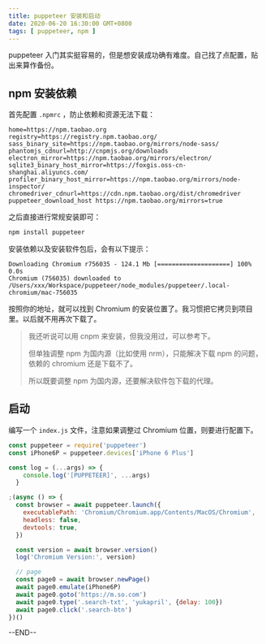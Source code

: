 ```yaml
---
title: puppeteer 安装和启动
date: 2020-06-20 16:30:00 GMT+0800
tags: [ puppeteer, npm ]
---
```


puppeteer 入门其实挺容易的，但是想安装成功确有难度。自己找了点配置，贴出来算作备份。

<!-- truncate -->

## npm 安装依赖

首先配置 `.npmrc` ，防止依赖和资源无法下载：

```
home=https://npm.taobao.org
registry=https://registry.npm.taobao.org/
sass_binary_site=https://npm.taobao.org/mirrors/node-sass/
phantomjs_cdnurl=http://cnpmjs.org/downloads
electron_mirror=https://npm.taobao.org/mirrors/electron/
sqlite3_binary_host_mirror=https://foxgis.oss-cn-shanghai.aliyuncs.com/
profiler_binary_host_mirror=https://npm.taobao.org/mirrors/node-inspector/
chromedriver_cdnurl=https://cdn.npm.taobao.org/dist/chromedriver
puppeteer_download_host https://npm.taobao.org/mirrors=true
```

之后直接进行常规安装即可：

```bash
npm install puppeteer
```

安装依赖以及安装软件包后，会有以下提示：

```
Downloading Chromium r756035 - 124.1 Mb [====================] 100% 0.0s
Chromium (756035) downloaded to /Users/xxx/Workspace/puppeteer/node_modules/puppeteer/.local-chromium/mac-756035
```

按照你的地址，就可以找到 Chromium 的安装位置了。我习惯把它拷贝到项目里。以后就不用再次下载了。

> 我还听说可以用 cnpm 来安装，但我没用过，可以参考下。
>
> 但单独调整 npm 为国内源（比如使用 nrm），只能解决下载 npm 的问题，依赖的 chromium 还是下载不了。
>
> 所以既要调整 npm 为国内源，还要解决软件包下载的代理。

## 启动

编写一个 `index.js` 文件，注意如果调整过 Chromium 位置，则要进行配置下。

```jsx
const puppeteer = require('puppeteer')
const iPhone6P = puppeteer.devices['iPhone 6 Plus']

const log = (...args) => {
    console.log('[PUPPETEER]', ...args)
  }

;(async () => {
  const browser = await puppeteer.launch({
    executablePath: 'Chromium/Chromium.app/Contents/MacOS/Chromium',
    headless: false,
    devtools: true,
  })

  const version = await browser.version()
  log('Chromium Version:', version)

  // page
  const page0 = await browser.newPage()
  await page0.emulate(iPhone6P)
  await page0.goto('https://m.so.com')
  await page0.type('.search-txt', 'yukapril', {delay: 100})
  await page0.click('.search-btn')
})()
```

--END--
